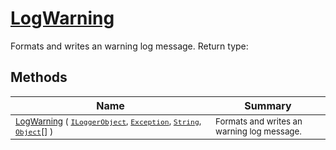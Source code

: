 # [LogWarning](./ILoggerObjectExtensions-100663349.md)

Formats and writes an warning log message.
Return type:
## Methods

| Name | Summary | 
| --- | --- | 
| <sub>[LogWarning](./ILoggerObjectExtensions-100663349.md) ( [`ILoggerObject`](./../ILoggerObject.md), [`Exception`](https://docs.microsoft.com/en-us/dotnet/api/System.Exception), [`String`](https://docs.microsoft.com/en-us/dotnet/api/System.String), [`Object`](https://docs.microsoft.com/en-us/dotnet/api/System.Object)[] )</sub><img width=200/>| <sub>Formats and writes an warning log message.</sub>| <br>


